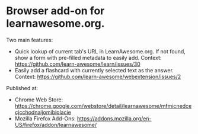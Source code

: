 # Browser add-on for learnawesome.org.

Two main features:

- Quick lookup of current tab's URL in LearnAwesome.org. If not found, show a form with pre-filled metadata to easily add. Context: https://github.com/learn-awesome/learn/issues/30
- Easily add a flashcard with currently selected text as the answer. Context: https://github.com/learn-awesome/webextension/issues/2

Published at:

- Chrome Web Store: https://chrome.google.com/webstore/detail/learnawesome/mfmicnedcecjcchodnaijomibiplacie
- Mozilla Firefox Add-Ons: https://addons.mozilla.org/en-US/firefox/addon/learnawesome/

